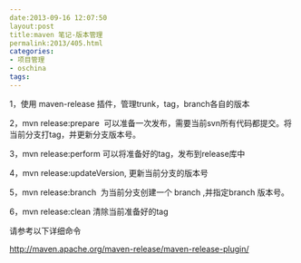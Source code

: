 ```yaml
---
date:2013-09-16 12:07:50
layout:post
title:maven 笔记-版本管理
permalink:2013/405.html
categories:
- 项目管理
- oschina
tags:
---
```



<p> 1，使用 maven-release 插件，管理trunk，tag，branch各自的版本 </p> 
<p> 2，mvn release:prepare &nbsp;可以准备一次发布，需要当前svn所有代码都提交。将当前分支打tag，并更新分支版本号。 </p> 
<p> 3，mvn release:perform 可以将准备好的tag，发布到release库中 </p> 
<p> 4，mvn release:updateVersion, 更新当前分支的版本号 </p> 
<p> 5，mvn release:branch &nbsp;为当前分支创建一个 branch ,并指定branch 版本号。 </p> 
<p> 6，mvn release:clean 清除当前准备好的tag </p> 
<p> 请参考以下详细命令 </p> 
<p> <a href="http://maven.apache.org/maven-release/maven-release-plugin/">http://maven.apache.org/maven-release/maven-release-plugin/</a> </p>